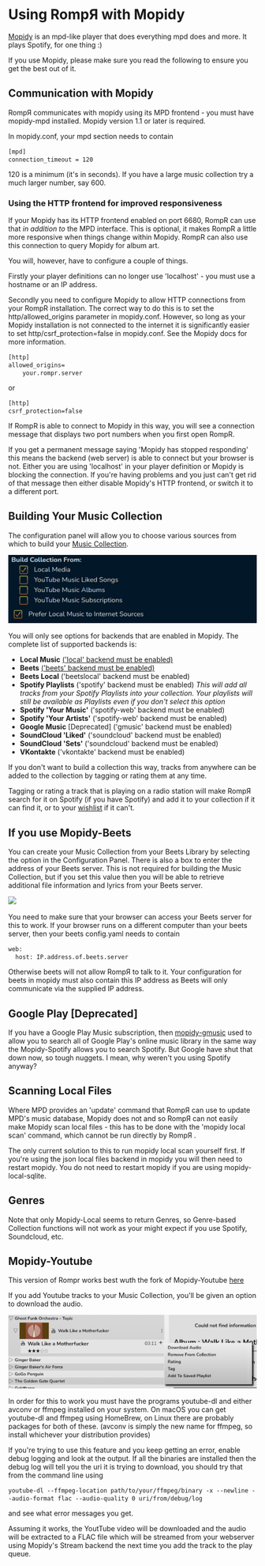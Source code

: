 # Using RompЯ with Mopidy

[Mopidy](http://www.mopidy.com/) is an mpd-like player that does everything mpd does and more. It plays Spotify, for one thing :)

If you use Mopidy, please make sure you read the following to ensure you get the best out of it.

## Communication with Mopidy

RompЯ communicates with mopidy using its MPD frontend - you must have mopidy-mpd installed.
Mopidy version 1.1 or later is required.

In mopidy.conf, your mpd section needs to contain

    [mpd]
    connection_timeout = 120

120 is a minimum (it's in seconds). If you have a large music collection try a much larger number, say 600.

### Using the HTTP frontend for improved responsiveness

If your Mopidy has its HTTP frontend enabled on port 6680, RompR can use that *in addition to* the MPD interface. This is optional, it makes RompR a little more
responsive when things change within Mopidy. RompR can also use this connection to query Mopidy for album art.

You will, however, have to configure a couple of things.

Firstly your player definitions can no longer use 'localhost' - you must use a hostname or an IP address.

Secondly you need to configure Mopidy to allow HTTP connections from your RompR installation. The correct way to do this is to set the http/allowed_origins parameter in mopidy.conf.
However, so long as your Mopidy installation is not connected to the internet it is significantly easier to set http/csrf_protection=false in mopidy.conf.
See the Mopidy docs for more information.

	[http]
	allowed_origins=
		your.rompr.server

or

	[http]
	csrf_protection=false

If RompR is able to connect to Mopidy in this way, you will see a connection message that displays two port numbers when you first open RompR.

If you get a permanent message saying 'Mopidy has stopped responding' this means the backend (web server) is able to connect but your browser is not. Either you are using 'localhost' in your player
definition or Mopidy is blocking the connection. If you're having problems and you just can't get rid of that message then either disable Mopidy's HTTP frontend, or switch it to a different port.

## Building Your Music Collection

The configuration panel will allow you to choose various sources from which to build your [Music Collection](/RompR/Music-Collection).

![](images/buildcollectionfrom.png)

You will only see options for backends that are enabled in Mopidy. The complete list of supported backends is:

* **Local Music** [('local' backend must be enabled)](/RompR/Rompr-And-Mopidy)
* **Beets** [('beets' backend must be enabled)](/RompR/Rompr-And-Mopidy)
* **Beets Local** ('beetslocal' backend must be enabled)
* **Spotify Playlists** ('spotify' backend must be enabled) *This will add all tracks from your Spotify Playlists into your collection. Your playlists will still be available as Playlists even if you don't select this option*
* **Spotify 'Your Music'** ('spotify-web' backend must be enabled)
* **Spotify 'Your Artists'** ('spotify-web' backend must be enabled)
* **Google Music** [Deprecated] ('gmusic' backend must be enabled)
* **SoundCloud 'Liked'** ('soundcloud' backend must be enabled)
* **SoundCloud 'Sets'** ('soundcloud' backend must be enabled)
* **VKontakte** ('vkontakte' backend must be enabled)


If you don't want to build a collection this way, tracks from anywhere can be added to the collection by tagging or rating them at any time.


Tagging or rating a track that is playing on a radio station will make RompЯ search for it on Spotify (if you have Spotify) and add it to your collection if it can find it, or to your [wishlist](/RompR/The-Wishlist) if it can't.

## If you use Mopidy-Beets

You can create your Music Collection from your Beets Library by selecting the option in the Configuration Panel. There is also a box to enter the address of your Beets server. This is not required for building the Music Collection, but if you set this value then you will be able to retrieve additional file information and lyrics from your Beets server.

![](images/mopcolbeets.png)

You need to make sure that your browser can access your Beets server for this to work. If your browser runs on a different computer than your beets server, then your beets config.yaml needs to contain

    web:
      host: IP.address.of.beets.server

Otherwise beets will not allow RompЯ to talk to it. Your configuration for beets in mopidy must also contain this IP address as Beets will only communicate via the supplied IP address.

## Google Play [Deprecated]

If you have a Google Play Music subscription, then [mopidy-gmusic](https://github.com/mopidy/mopidy-gmusic) used to allow you to search all of Google Play's online music library in the same way the Mopidy-Spotify allows you to search Spotify. But Google have shut that down now, so tough nuggets. I mean, why weren't you using Spotify anyway?

## Scanning Local Files

Where MPD provides an 'update' command that RompЯ can use to update MPD's music database, Mopidy does not and so RompЯ can not easily make Mopidy scan local files - this has to be done with the 'mopidy local scan' command, which cannot be run directly by RompЯ .

The only current solution to this to run mopidy local scan yourself first. If you're using the json local files backend in mopidy you will then need to restart mopidy. You do not need to restart mopidy if you are using mopidy-local-sqlite.

## Genres

Note that only Mopidy-Local seems to return Genres, so Genre-based Collection functions will not work as your might expect if you use Spotify, Soundcloud, etc.

## Mopidy-Youtube

This version of Rompr works best wuth the fork of Mopidy-Youtube [here](https://github.com/natumbri/mopidy-youtube)

If you add Youtube tracks to your Music Collection, you'll be given an option to download the audio.

![](images/youtubedl.png)

In order for this to work you must have the programs youtube-dl and either avconv or ffmpeg installed on your system. On macOS you can get youtube-dl and ffmpeg using HomeBrew,
on Linux there are probably packages for both of these. (avconv is simply the new name for ffmpeg, so install whichever your distribution provides)

If you're trying to use this feature and you keep getting an error, enable debug logging and look at the output. If all the binaries are installed then the debug log
will tell you the uri it is trying to download, you should try that from the command line using

	youtube-dl --ffmpeg-location path/to/your/ffmpeg/binary -x --newline --audio-format flac --audio-quality 0 uri/from/debug/log

and see what error messages you get.

Assuming it works, the YoutTube video will be downloaded and the audio will be extracted to a FLAC file which will be streamed from your webserver
using Mopidy's Stream backend the next time you add the track to the play queue.

